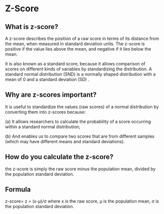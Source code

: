 # Z-Score

## What is z-score?
A z-score describes the position of a raw score in terms of its distance from the mean, when measured in standard deviation units. The z-score is positive if the value lies above the mean, and negative if it lies below the mean.

It is also known as a standard score, because it allows comparison of scores on different kinds of variables by standardizing the distribution. A standard normal distribution (SND) is a normally shaped distribution with a mean of 0 and a standard deviation (SD) .

## Why are z-scores important? 
It is useful to standardize the values (raw scores) of a normal distribution by converting them into z-scores because: 

(a) It allows researchers to calculate the probability of a score occurring within a standard normal distribution; 

(b) And enables us to compare two scores that are from different samples (which may have different means and standard deviations).  

## How do you calculate the z-score? 
the z-score is simply the raw score minus the population mean, divided by the population standard deviation. 

## Formula
z-score= z = (x-μ)/σ
where x is the raw score,
      μ is the population mean, 
      σ is the population standard deviation. 

